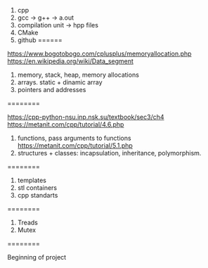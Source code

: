 1. cpp
2. gcc -> g++ -> a.out
3. compilation unit -> hpp files
4. CMake
5. github
======

https://www.bogotobogo.com/cplusplus/memoryallocation.php
https://en.wikipedia.org/wiki/Data_segment

1. memory, stack, heap, memory allocations 
2. arrays. static + dinamic array
3. pointers and addresses

========

https://cpp-python-nsu.inp.nsk.su/textbook/sec3/ch4
https://metanit.com/cpp/tutorial/4.6.php

1. functions, pass arguments to functions
https://metanit.com/cpp/tutorial/5.1.php
2. structures + classes: incapsulation, inheritance, polymorphism. 

========

1. templates
2. stl containers
3. cpp standarts 

========

1. Treads 
2. Mutex

========

Beginning of project